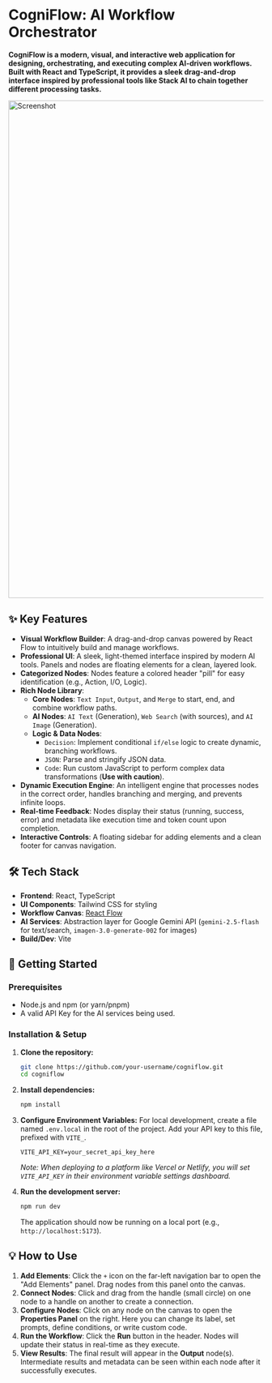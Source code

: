 # CogniFlow: AI Workflow Orchestrator

**CogniFlow is a modern, visual, and interactive web application for designing, orchestrating, and executing complex AI-driven workflows. Built with React and TypeScript, it provides a sleek drag-and-drop interface inspired by professional tools like Stack AI to chain together different processing tasks.**


<img width="1512" height="982" alt="Screenshot" src="https://github.com/user-attachments/assets/835f57c8-5e13-4212-bdc4-909322fe0684" />

## ✨ Key Features

*   **Visual Workflow Builder**: A drag-and-drop canvas powered by React Flow to intuitively build and manage workflows.
*   **Professional UI**: A sleek, light-themed interface inspired by modern AI tools. Panels and nodes are floating elements for a clean, layered look.
*   **Categorized Nodes**: Nodes feature a colored header "pill" for easy identification (e.g., Action, I/O, Logic).
*   **Rich Node Library**:
    *   **Core Nodes**: `Text Input`, `Output`, and `Merge` to start, end, and combine workflow paths.
    *   **AI Nodes**: `AI Text` (Generation), `Web Search` (with sources), and `AI Image` (Generation).
    *   **Logic & Data Nodes**:
        *   `Decision`: Implement conditional `if/else` logic to create dynamic, branching workflows.
        *   `JSON`: Parse and stringify JSON data.
        *   `Code`: Run custom JavaScript to perform complex data transformations (**Use with caution**).
*   **Dynamic Execution Engine**: An intelligent engine that processes nodes in the correct order, handles branching and merging, and prevents infinite loops.
*   **Real-time Feedback**: Nodes display their status (running, success, error) and metadata like execution time and token count upon completion.
*   **Interactive Controls**: A floating sidebar for adding elements and a clean footer for canvas navigation.

## 🛠️ Tech Stack

*   **Frontend**: React, TypeScript
*   **UI Components**: Tailwind CSS for styling
*   **Workflow Canvas**: [React Flow](https://reactflow.dev/)
*   **AI Services**: Abstraction layer for Google Gemini API (`gemini-2.5-flash` for text/search, `imagen-3.0-generate-002` for images)
*   **Build/Dev**: Vite

## 🚀 Getting Started

### Prerequisites

*   Node.js and npm (or yarn/pnpm)
*   A valid API Key for the AI services being used.

### Installation & Setup

1.  **Clone the repository:**
    ```bash
    git clone https://github.com/your-username/cogniflow.git
    cd cogniflow
    ```

2.  **Install dependencies:**
    ```bash
    npm install
    ```

3.  **Configure Environment Variables:**
    For local development, create a file named `.env.local` in the root of the project. Add your API key to this file, prefixed with `VITE_`.
    ```
    VITE_API_KEY=your_secret_api_key_here
    ```
    *Note: When deploying to a platform like Vercel or Netlify, you will set `VITE_API_KEY` in their environment variable settings dashboard.*

4.  **Run the development server:**
    ```bash
    npm run dev
    ```
    The application should now be running on a local port (e.g., `http://localhost:5173`).

## 💡 How to Use

1.  **Add Elements**: Click the `+` icon on the far-left navigation bar to open the "Add Elements" panel. Drag nodes from this panel onto the canvas.
2.  **Connect Nodes**: Click and drag from the handle (small circle) on one node to a handle on another to create a connection.
3.  **Configure Nodes**: Click on any node on the canvas to open the **Properties Panel** on the right. Here you can change its label, set prompts, define conditions, or write custom code.
4.  **Run the Workflow**: Click the **Run** button in the header. Nodes will update their status in real-time as they execute.
5.  **View Results**: The final result will appear in the **Output** node(s). Intermediate results and metadata can be seen within each node after it successfully executes.
